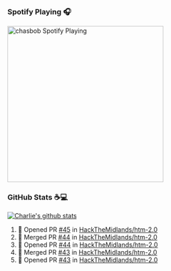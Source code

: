 ### Spotify Playing 🎧

[<img src="https://novatorem.chasbob.vercel.app/api/spotify" alt="chasbob Spotify Playing" width="350" />](https://open.spotify.com/user/charlie2026)

### GitHub Stats :coffee::computer:

[![Charlie's github stats](https://github-readme-stats-six-tau.vercel.app/api?username=chasbob&count_private=true&hide_rank=true&hide=stars&hide_title=true)](https://github.com/anuraghazra/github-readme-stats)

<!--START_SECTION:activity-->
1. 💪 Opened PR [#45](https://github.com/HackTheMidlands/htm-2.0/pull/45) in [HackTheMidlands/htm-2.0](https://github.com/HackTheMidlands/htm-2.0)
2. 🎉 Merged PR [#44](https://github.com/HackTheMidlands/htm-2.0/pull/44) in [HackTheMidlands/htm-2.0](https://github.com/HackTheMidlands/htm-2.0)
3. 💪 Opened PR [#44](https://github.com/HackTheMidlands/htm-2.0/pull/44) in [HackTheMidlands/htm-2.0](https://github.com/HackTheMidlands/htm-2.0)
4. 🎉 Merged PR [#43](https://github.com/HackTheMidlands/htm-2.0/pull/43) in [HackTheMidlands/htm-2.0](https://github.com/HackTheMidlands/htm-2.0)
5. 💪 Opened PR [#43](https://github.com/HackTheMidlands/htm-2.0/pull/43) in [HackTheMidlands/htm-2.0](https://github.com/HackTheMidlands/htm-2.0)
<!--END_SECTION:activity-->
